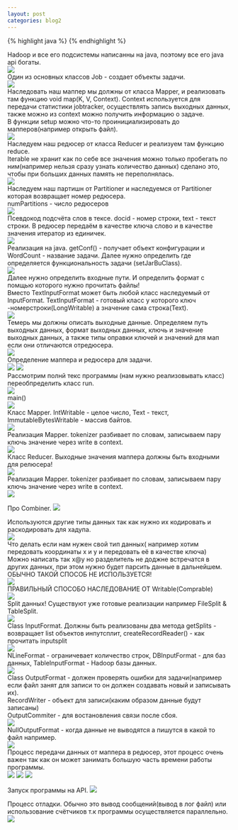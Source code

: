 ```yaml
---
layout: post
categories: blog2
---
```


{% highlight java %}
{% endhighlight %}

<div class="my_text">
Hadoop и все его подсистемы написанны на java, поэтому все его java api богаты.
</div>
<img src="/assets/images/MapReduce_API/MapReduce_API-02.jpg" class="center">

<div class="my_text">
Один из основных классов Job - создает объекты задачи.
</div>
<img src="/assets/images/MapReduce_API/MapReduce_API-03.jpg" class="center">

<div class="my_text">
Наследовать наш маппер мы должны от класса Mapper, и реализовать там функцию void map(K, V, Context). 
Context используется для передачи статистики jobtracker, осуществлять запись выходных данных, также можно из context можно получить информацию о задаче.
<br>
В функции  setup можно что-то проинициализировать до мапперов(например открыть файл).

</div>
<img src="/assets/images/MapReduce_API/MapReduce_API-04.jpg" class="center">

<div class="my_text">
Наследуем наш редюсер от класса Reducer и реализуем там функцию reduce.
<br>
Iterable не хранит как по себе все значения можно только пробегать по ним(например нельзя сразу узнать количество данных)
сделано это, чтобы при больших данных память не переполнялась.
</div>
<img src="/assets/images/MapReduce_API/MapReduce_API-05.jpg" class="center">

<div class="my_text">
Наследуем наш партишн от Partitioner и наследуемся от Partitioner которая возвращает номер редюсера.
<br>
numPartitions - число редюсеров 
</div>
<img src="/assets/images/MapReduce_API/MapReduce_API-06.jpg" class="center">



<div class="my_text">
Псевдокод подсчёта слов в тексе. docid - номер строки, text - текст строки.
В редюсер передаём  в качестве ключа слово и в качестве значения итератор из единичек.
</div>
<img src="/assets/images/MapReduce_API/MapReduce_API-07.jpg" class="center">

<div class="my_text">
Реализация на java. getConf() - получает объект конфигурации и WordCount - название задачи.
Далее нужно определить где определяется функциональность задачи (setJarBuClass).
</div>
<img src="/assets/images/MapReduce_API/MapReduce_API-08.jpg" class="center">

<div class="my_text">
Далее нужно определить входные пути. И определить формат с помщью которого нужно прочитать файлы!
<br>
Вместо TextInputFormat может быть любой класс наследуемый от InputFormat. TextInputFormat - готовый класс 
у которого ключ -номерстроки(LongWritable) а значение сама строка(Text).

</div>
<img src="/assets/images/MapReduce_API/MapReduce_API-09.jpg" class="center">

<div class="my_text">
Темерь мы должны описать выходные данные. Определяем путь выходных данных, формат выходных данных,
ключь и значение выходных данных, а также типы оправки ключей и значений для мап если они отличаются отредюсера.

</div>
<img src="/assets/images/MapReduce_API/MapReduce_API-10.jpg" class="center">


<div class="my_text">
Определение маппера и редюсера для задачи.
</div>
<img src="/assets/images/MapReduce_API/MapReduce_API-11.jpg" class="center">

<img src="/assets/images/MapReduce_API/MapReduce_API-12.jpg" class="center">

<div class="my_text">
Рассмотрим полнй текс программы (нам нужно реализовывать класс) переобпределить класс run.
</div>
<img src="/assets/images/MapReduce_API/MapReduce_API-13.jpg" class="center">

<div class="my_text">
main()
</div>
<img src="/assets/images/MapReduce_API/MapReduce_API-14.jpg" class="center">

<div class="my_text">
Класс Mapper. IntWritable - целое число, Text - текст, ImmutableBytesWritable - массив байтов.
</div>
<img src="/assets/images/MapReduce_API/MapReduce_API-15.jpg" class="center">

<div class="my_text">
Реализация Mapper. tokenizer разбивает по словам, записываем пару ключь значение через 
write в context.
</div>
<img src="/assets/images/MapReduce_API/MapReduce_API-16.jpg" class="center">

<div class="my_text">
Класс Reducer. Выходные значения маппера должны быть входными для релюсера!
</div>
<img src="/assets/images/MapReduce_API/MapReduce_API-17.jpg" class="center">

<div class="my_text">
Реализация Mapper. tokenizer разбивает по словам, записываем пару ключь значение через 
write в context.
</div>
<img src="/assets/images/MapReduce_API/MapReduce_API-18.jpg" class="center">

Про Combiner.
<img src="/assets/images/MapReduce_API/MapReduce_API-19.jpg" class="center">

<div class="my_text">
Используются другие типы данных так как нужно их кодировать и раскодировать для хадупа.
</div>
<img src="/assets/images/MapReduce_API/MapReduce_API-20.jpg" class="center">

<div class="my_text">
Что делать если нам нужен свой тип данных( например хотим передовать координаты х и y и передовать её в качестве ключа)
<br>
Можно написать так x@y но разделитель не доджне встречатся в других данных, при этом нужно будет парсить данные в дальнейшем.
<br>
ОБЫЧНО ТАКОЙ СПОСОБ НЕ ИСПОЛЬЗУЕТСЯ!
</div>
<img src="/assets/images/MapReduce_API/MapReduce_API-21.jpg" class="center">

<div class="my_text">
ПРАВИЛЬНЫЙ СПОСОБО НАСЛЕДОВАНИЕ ОТ Writable(Comprable)
</div>
<img src="/assets/images/MapReduce_API/MapReduce_API-22.jpg" class="center">

<div class="my_text">
Split данных!  Существуют  уже готовые реализации например FileSplit & TableSplit.
</div>
<img src="/assets/images/MapReduce_API/MapReduce_API-23.jpg" class="center">

<div class="my_text">
Class InputFormat. Должны быть реализованы два метода getSplits - возвращает list объектов инпутсплит,
createRecordReader() - как прочитать inputsplit
</div>
<img src="/assets/images/MapReduce_API/MapReduce_API-24.jpg" class="center">

<div class="my_text">
NLineFormat - ограничевает количество строк, DBInputFormat - для баз данных, TableInputFormat - Hadoop базы данных.
</div>
<img src="/assets/images/MapReduce_API/MapReduce_API-25.jpg" class="center">

<div class="my_text">
Class OutputFormat - должен проверять ошибки для задачи(например если файл занят для записи 
то он должен создавать новый и записывать их). 
<br>
RecordWriter - объект для записи(каким образом данные будут записаны)
<br>
OutputCommiter - для востановления связи после сбоя.
</div>
<img src="/assets/images/MapReduce_API/MapReduce_API-26.jpg" class="center">

<div class="my_text">
NullOutputFormat -  когда данные не выводятся а пишутся в какой то файл например.
</div>
<img src="/assets/images/MapReduce_API/MapReduce_API-27.jpg" class="center">

<div class="my_text">
Процесс передачи данных от маппера в редюсер, этот процесс очень важен так как он может занимать большую часть времени работы программы.

</div>
<img src="/assets/images/MapReduce_API/MapReduce_API-28.jpg" class="center">
<img src="/assets/images/MapReduce_API/MapReduce_API-29.jpg" class="center">
<img src="/assets/images/MapReduce_API/MapReduce_API-30.jpg" class="center">

Запуск программы на API.
<img src="/assets/images/MapReduce_API/MapReduce_API-31.jpg" class="center">
<div class="my_text">
Процесс отладки. Обычно это вывод сообщений(вывод в лог файл) или использование счётчиков т.к программы осуществляется
параллельно.

</div>
<img src="/assets/images/MapReduce_API/MapReduce_API-32.jpg" class="center">
